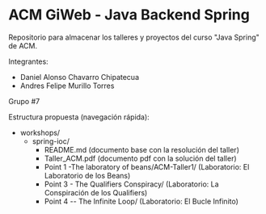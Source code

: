 # ACM GiWeb - Java Backend Spring

Repositorio para almacenar los talleres y proyectos del curso "Java Spring" de ACM.

Integrantes:
- Daniel Alonso Chavarro Chipatecua
- Andres Felipe Murillo Torres

Grupo #7


Estructura propuesta (navegación rápida):
- workshops/
  - spring-ioc/
    - README.md  (documento base con la resolución del taller)
    - Taller_ACM.pdf (documento pdf con la solución del taller)
    - Point 1 -The laboratory of beans/ACM-Taller1/  (Laboratorio: El Laboratorio de los Beans)
    - Point 3 - The Qualifiers Conspiracy/  (Laboratorio: La Conspiración de los Qualifiers)
    - Point 4 -- The Infinite Loop/  (Laboratorio: El Bucle Infinito)
